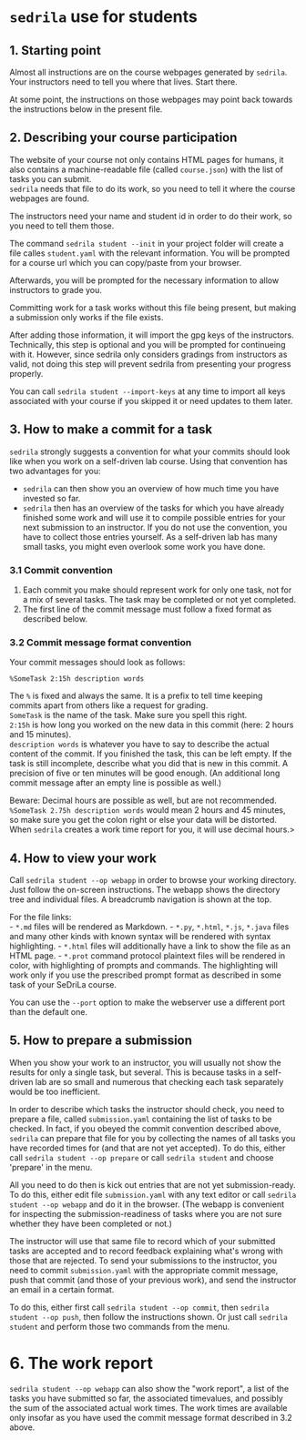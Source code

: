 # `sedrila` use for students

## 1. Starting point

Almost all instructions are on the course webpages generated by `sedrila`.
Your instructors need to tell you where that lives.
Start there.

At some point, the instructions on those webpages may point back towards
the instructions below in the present file.


## 2. Describing your course participation

The website of your course not only contains HTML pages for humans,
it also contains a machine-readable file (called `course.json`)
with the list of tasks you can submit.  
`sedrila` needs that file to do its work, so you need to tell it where the
course webpages are found.

The instructors need your name and student id in order to do their work,
so you need to tell them those.

The command `sedrila student --init` in your project folder will create
a file calles `student.yaml` with the relevant information.
You will be prompted for a course url which you can copy/paste from your
browser.

Afterwards, you will be prompted for the necessary information to allow
instructors to grade you.

Committing work for a task works without this file being present, but
making a submission only works if the file exists.

After adding those information, it will import the gpg keys of the instructors.
Technically, this step is optional and you will be prompted for continueing
with it. However, since sedrila only considers gradings from instructors
as valid, not doing this step will prevent sedrila from presenting your
progress properly.

You can call `sedrila student --import-keys` at any time to import all keys
associated with your course if you skipped it or need updates to them later.



## 3. How to make a commit for a task

`sedrila` strongly suggests a convention for what your commits should look like
when you work on a self-driven lab course.
Using that convention has two advantages for you:

- `sedrila` can then show you an overview of how much time you have invested so far.
- `sedrila` then has an overview of the tasks for which you have already finished some
  work and will use it to compile possible entries for your next submission to an instructor.
  If you do not use the convention, you have to collect those entries yourself.
  As a self-driven lab has many small tasks, you might even overlook some work you have done.


### 3.1 Commit convention

1. Each commit you make should represent work for only one task,
   not for a mix of several tasks.
   The task may be completed or not yet completed.
2. The first line of the commit message must follow a fixed format as described below.


### 3.2 Commit message format convention

Your commit messages should look as follows:

`%SomeTask 2:15h description words`

The `%` is fixed and always the same. It is a prefix to tell time keeping
commits apart from others like a request for grading.  
`SomeTask` is the name of the task. Make sure you spell this right.  
`2:15h` is how long you worked on the new data in this commit (here: 2 hours and 15 minutes).  
`description words` is whatever you have to say to describe the actual content of the 
commit. 
If you finished the task, this can be left empty. 
If the task is still incomplete, describe what you did that is new in this commit.
A precision of five or ten minutes will be good enough.
(An additional long commit message after an empty line is possible as well.) 

Beware: Decimal hours are possible as well, but are not recommended. 
`%SomeTask 2.75h description words` would mean 2 hours and 45 minutes,
so make sure you get the colon right or else your data will be distorted.
When `sedrila` creates a work time report for you, it will use decimal hours.>


## 4. How to view your work

Call `sedrila student --op webapp` in order to browse your working directory.
Just follow the on-screen instructions.
The webapp shows the directory tree and individual files.
A breadcrumb navigation is shown at the top.

For the file links:  
    - `*.md` files will be rendered as Markdown.
    - `*.py`, `*.html`, `*.js`, `*.java` files and many other kinds with known syntax 
      will be rendered with syntax highlighting.
    - `*.html` files will additionally have a link to show the file as an HTML page.
    - `*.prot` command protocol plaintext files will be rendered in color, 
      with highlighting of prompts and commands.
      The highlighting will work only if you use the prescribed prompt format as described
      in some task of your SeDriLa course.

You can use the `--port` option to make the webserver use a different port than the
default one.


## 5. How to prepare a submission

When you show your work to an instructor, you will usually not show the results
for only a single task, but several.
This is because tasks in a self-driven lab are so small and numerous that checking each
task separately would be too inefficient.

In order to describe which tasks the instructor should check, you need to prepare
a file, called `submission.yaml` containing the list of tasks to be checked.
In fact, if you obeyed the commit convention described above, `sedrila` can
prepare that file for you by collecting the names of all tasks you have 
recorded times for (and that are not yet accepted).
To do this, either call 
`sedrila student --op prepare` or call `sedrila student` and choose 'prepare' in the menu.

All you need to do then is kick out entries that
are not yet submission-ready.
To do this, either edit file `submission.yaml` with any text editor 
or call `sedrila student --op webapp` and do it in the browser.
(The webapp is convenient for inspecting the submission-readiness of tasks where you are not
sure whether they have been completed or not.)

The instructor will use that same file to record which of your submitted tasks
are accepted and to record feedback explaining what's wrong with those that are rejected.
To send your submissions to the instructor, 
you need to commit `submission.yaml` with the appropriate commit message,
push that commit (and those of your previous work), and send the instructor
an email in a certain format.

To do this, either first call `sedrila student --op commit`, 
then `sedrila student --op push`, then follow the instructions shown.
Or just call `sedrila student` and perform those two commands from the menu.


# 6. The work report

`sedrila student --op webapp` can also show the "work report", 
a list of the tasks you have submitted so far,
the associated timevalues, and possibly the sum of the associated actual work times.
The work times are available only insofar as you have used the commit message format
described in 3.2 above.